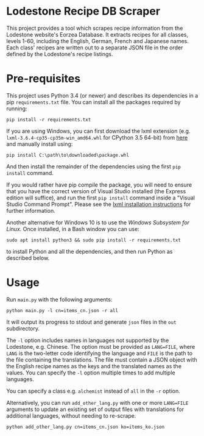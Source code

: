 # Lodestone Recipe DB Scraper

This project provides a tool which scrapes recipe information from the Lodestone website's Eorzea Database. It extracts recipes for all classes, levels 1-60, including the English, German, French and Japanese names. Each class' recipes are written out to a separate JSON file in the order defined by the Lodestone's recipe listings.

# Pre-requisites

This project uses Python 3.4 (or newer) and describes its dependencies in a pip `requirements.txt` file. You can install all the packages required by running:

    pip install -r requirements.txt

If you are using Windows, you can first download the lxml extension (e.g. `lxml‑3.6.4‑cp35‑cp35m‑win_amd64.whl` for CPython 3.5 64-bit) from [here](http://www.lfd.uci.edu/~gohlke/pythonlibs/#lxml) and manually install using:

    pip install C:\path\to\downloaded\package.whl

And then install the remainder of the dependencies using the first `pip install` command.

If you would rather have pip compile the package, you will need to ensure that you have the correct version of Visual Studio installed (the Express edition will suffice), and run the first `pip install` command inside a "Visual Studio Command Prompt". Please see the [lxml installation instructions](http://lxml.de/installation.html) for further information.

Another alternative for Windows 10 is to use the _Windows Subsystem for Linux_. Once installed, in a Bash window you can use:

    sudo apt install python3 && sudo pip install -r requirements.txt

to install Python and all the dependencies, and then run Python as described below.

# Usage

Run `main.py` with the following arguments:

    python main.py -l cn=items_cn.json -r all
    
It will output its progress to stdout and generate `json` files in the `out` subdirectory.

The `-l` option includes names in languages not supported by the Lodestone, e.g. Chinese. The option must be provided as `LANG=FILE`, where `LANG` is the two-letter code identifying the language and `FILE` is the path to the file containing the translations. The file must contain a JSON object with the English recipe names as the keys and the translated names as the values. You can specify the `-l` option multiple times to add multiple languages.

You can specify a class e.g. `alchemist` instead of `all` in the `-r` option.

Alternatively, you can run `add_other_lang.py` with one or more `LANG=FILE` arguments to update an existing set of output files with translations for additional languages, without needing to re-scrape.

    python add_other_lang.py cn=items_cn.json ko=items_ko.json
